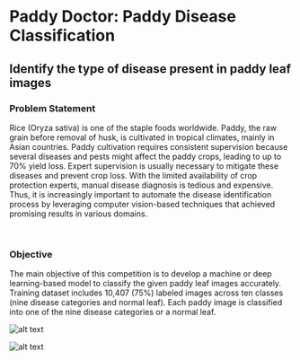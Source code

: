 # Paddy Doctor: Paddy Disease Classification

## Identify the type of disease present in paddy leaf images


### Problem Statement

Rice (Oryza sativa) is one of the staple foods worldwide. Paddy, the raw grain before removal of husk, is cultivated in tropical climates, mainly in Asian countries. Paddy cultivation requires consistent supervision because several diseases and pests might affect the paddy crops, leading to up to 70% yield loss. Expert supervision is usually necessary to mitigate these diseases and prevent crop loss. With the limited availability of crop protection experts, manual disease diagnosis is tedious and expensive. Thus, it is increasingly important to automate the disease identification process by leveraging computer vision-based techniques that achieved promising results in various domains.

<br>

### Objective

The main objective of this competition is to develop a machine or deep learning-based model to classify the given paddy leaf images accurately. Training dataset includes 10,407 (75%) labeled images across ten classes (nine disease categories and normal leaf). Each paddy image is classified into one of the nine disease categories or a normal leaf.

![alt text](https://github.com/pinkychow1010/machine-learning-project/blob/main/image/rice.png)

![alt text](https://github.com/pinkychow1010/machine-learning-project/blob/main/image/acc.png)
